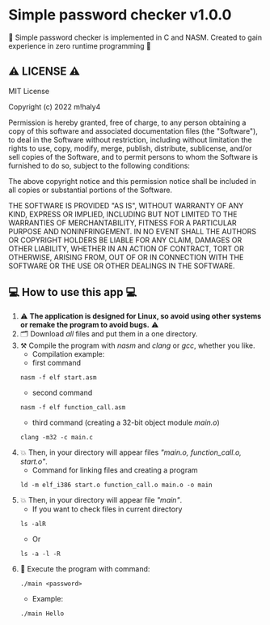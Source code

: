 # Simple password checker v1.0.0
:key: Simple password checker is implemented in C and NASM. Created to gain experience in zero runtime programming :key:

## ⚠️ LICENSE ⚠️
MIT License

Copyright (c) 2022 m!haly4

Permission is hereby granted, free of charge, to any person obtaining a copy
of this software and associated documentation files (the "Software"), to deal
in the Software without restriction, including without limitation the rights
to use, copy, modify, merge, publish, distribute, sublicense, and/or sell
copies of the Software, and to permit persons to whom the Software is
furnished to do so, subject to the following conditions:

The above copyright notice and this permission notice shall be included in all
copies or substantial portions of the Software.

THE SOFTWARE IS PROVIDED "AS IS", WITHOUT WARRANTY OF ANY KIND, EXPRESS OR
IMPLIED, INCLUDING BUT NOT LIMITED TO THE WARRANTIES OF MERCHANTABILITY,
FITNESS FOR A PARTICULAR PURPOSE AND NONINFRINGEMENT. IN NO EVENT SHALL THE
AUTHORS OR COPYRIGHT HOLDERS BE LIABLE FOR ANY CLAIM, DAMAGES OR OTHER
LIABILITY, WHETHER IN AN ACTION OF CONTRACT, TORT OR OTHERWISE, ARISING FROM,
OUT OF OR IN CONNECTION WITH THE SOFTWARE OR THE USE OR OTHER DEALINGS IN THE
SOFTWARE.

## 💻 How to use this app 💻

1) ⚠️ **The application is designed for Linux, so avoid using other systems or remake the program to avoid bugs.** ⚠️
2) 🗂️ Download *all* files and put them in a one directory.
3) ⚒️ Compile the program with *nasm* and *clang* or *gcc*, whether you like.
    - Сompilation example:
    - first command
    ```
    nasm -f elf start.asm
    
    ```
    - second command
    ```
    nasm -f elf function_call.asm
    ```
    - third command (creating a 32-bit object module *main.o*)
    ```
    clang -m32 -c main.c
    ```
4) 💥 Then, in your directory will appear files *"main.o, function_call.o, start.o"*.
    - Command for linking files and creating a program
    ```
    ld -m elf_i386 start.o function_call.o main.o -o main
    ```
5) 💥 Then, in your directory will appear file *"main"*.
    - If you want to check files in current directory
    ```
    ls -alR
    ```
    - Or
    ```
    ls -a -l -R
    ```
6) 🌠 Execute the program with command:
    ```
    ./main <password>
    ```
    - Example:
    ```
    ./main Hello
    ```
